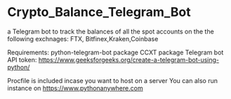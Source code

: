 # Crypto_Balance_Telegram_Bot
a Telegram bot to track the balances of all the spot accounts on the the following exchnages:
FTX, Bitfinex,Kraken,Coinbase

Requirements:
python-telegram-bot package
CCXT package
Telegram bot API token: https://www.geeksforgeeks.org/create-a-telegram-bot-using-python/

Procfile is included incase you want to host on a server
You can also run instance on https://www.pythonanywhere.com

